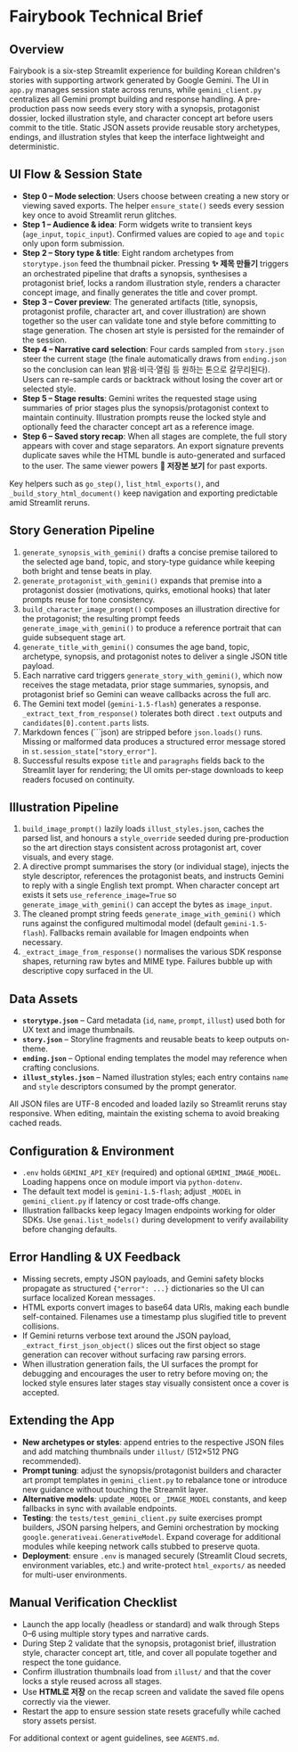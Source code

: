 # Fairybook Technical Brief

## Overview
Fairybook is a six-step Streamlit experience for building Korean children's stories with supporting artwork generated by Google Gemini. The UI in `app.py` manages session state across reruns, while `gemini_client.py` centralizes all Gemini prompt building and response handling. A pre-production pass now seeds every story with a synopsis, protagonist dossier, locked illustration style, and character concept art before users commit to the title. Static JSON assets provide reusable story archetypes, endings, and illustration styles that keep the interface lightweight and deterministic.

## UI Flow & Session State
- **Step 0 – Mode selection**: Users choose between creating a new story or viewing saved exports. The helper `ensure_state()` seeds every session key once to avoid Streamlit rerun glitches.
- **Step 1 – Audience & idea**: Form widgets write to transient keys (`age_input`, `topic_input`). Confirmed values are copied to `age` and `topic` only upon form submission.
- **Step 2 – Story type & title**: Eight random archetypes from `storytype.json` feed the thumbnail picker. Pressing **✨ 제목 만들기** triggers an orchestrated pipeline that drafts a synopsis, synthesises a protagonist brief, locks a random illustration style, renders a character concept image, and finally generates the title and cover prompt.
- **Step 3 – Cover preview**: The generated artifacts (title, synopsis, protagonist profile, character art, and cover illustration) are shown together so the user can validate tone and style before committing to stage generation. The chosen art style is persisted for the remainder of the session.
- **Step 4 – Narrative card selection**: Four cards sampled from `story.json` steer the current stage (the finale automatically draws from `ending.json` so the conclusion can lean 밝음·비극·열림 등 원하는 톤으로 갈무리된다). Users can re-sample cards or backtrack without losing the cover art or selected style.
- **Step 5 – Stage results**: Gemini writes the requested stage using summaries of prior stages plus the synopsis/protagonist context to maintain continuity. Illustration prompts reuse the locked style and optionally feed the character concept art as a reference image.
- **Step 6 – Saved story recap**: When all stages are complete, the full story appears with cover and stage separators. An export signature prevents duplicate saves while the HTML bundle is auto-generated and surfaced to the user. The same viewer powers **📂 저장본 보기** for past exports.

Key helpers such as `go_step()`, `list_html_exports()`, and `_build_story_html_document()` keep navigation and exporting predictable amid Streamlit reruns.

## Story Generation Pipeline
1. `generate_synopsis_with_gemini()` drafts a concise premise tailored to the selected age band, topic, and story-type guidance while keeping both bright and tense beats in play.
2. `generate_protagonist_with_gemini()` expands that premise into a protagonist dossier (motivations, quirks, emotional hooks) that later prompts reuse for tone consistency.
3. `build_character_image_prompt()` composes an illustration directive for the protagonist; the resulting prompt feeds `generate_image_with_gemini()` to produce a reference portrait that can guide subsequent stage art.
4. `generate_title_with_gemini()` consumes the age band, topic, archetype, synopsis, and protagonist notes to deliver a single JSON title payload.
5. Each narrative card triggers `generate_story_with_gemini()`, which now receives the stage metadata, prior stage summaries, synopsis, and protagonist brief so Gemini can weave callbacks across the full arc.
6. The Gemini text model (`gemini-1.5-flash`) generates a response. `_extract_text_from_response()` tolerates both direct `.text` outputs and `candidates[0].content.parts` lists.
7. Markdown fences (```json) are stripped before `json.loads()` runs. Missing or malformed data produces a structured error message stored in `st.session_state["story_error"]`.
8. Successful results expose `title` and `paragraphs` fields back to the Streamlit layer for rendering; the UI omits per-stage downloads to keep readers focused on continuity.

## Illustration Pipeline
1. `build_image_prompt()` lazily loads `illust_styles.json`, caches the parsed list, and honours a `style_override` seeded during pre-production so the art direction stays consistent across protagonist art, cover visuals, and every stage.
2. A directive prompt summarises the story (or individual stage), injects the style descriptor, references the protagonist beats, and instructs Gemini to reply with a single English text prompt. When character concept art exists it sets `use_reference_image=True` so `generate_image_with_gemini()` can accept the bytes as `image_input`.
3. The cleaned prompt string feeds `generate_image_with_gemini()` which runs against the configured multimodal model (default `gemini-1.5-flash`). Fallbacks remain available for Imagen endpoints when necessary.
4. `_extract_image_from_response()` normalises the various SDK response shapes, returning raw bytes and MIME type. Failures bubble up with descriptive copy surfaced in the UI.

## Data Assets
- **`storytype.json`** – Card metadata (`id`, `name`, `prompt`, `illust`) used both for UX text and image thumbnails.
- **`story.json`** – Storyline fragments and reusable beats to keep outputs on-theme.
- **`ending.json`** – Optional ending templates the model may reference when crafting conclusions.
- **`illust_styles.json`** – Named illustration styles; each entry contains `name` and `style` descriptors consumed by the prompt generator.

All JSON files are UTF-8 encoded and loaded lazily so Streamlit reruns stay responsive. When editing, maintain the existing schema to avoid breaking cached reads.

## Configuration & Environment
- `.env` holds `GEMINI_API_KEY` (required) and optional `GEMINI_IMAGE_MODEL`. Loading happens once on module import via `python-dotenv`.
- The default text model is `gemini-1.5-flash`; adjust `_MODEL` in `gemini_client.py` if latency or cost trade-offs change.
- Illustration fallbacks keep legacy Imagen endpoints working for older SDKs. Use `genai.list_models()` during development to verify availability before changing defaults.

## Error Handling & UX Feedback
- Missing secrets, empty JSON payloads, and Gemini safety blocks propagate as structured `{"error": ...}` dictionaries so the UI can surface localized Korean messages.
- HTML exports convert images to base64 data URIs, making each bundle self-contained. Filenames use a timestamp plus slugified title to prevent collisions.
- If Gemini returns verbose text around the JSON payload, `_extract_first_json_object()` slices out the first object so stage generation can recover without surfacing raw parsing errors.
- When illustration generation fails, the UI surfaces the prompt for debugging and encourages the user to retry before moving on; the locked style ensures later stages stay visually consistent once a cover is accepted.

## Extending the App
- **New archetypes or styles**: append entries to the respective JSON files and add matching thumbnails under `illust/` (512×512 PNG recommended).
- **Prompt tuning**: adjust the synopsis/protagonist builders and character art prompt templates in `gemini_client.py` to rebalance tone or introduce new guidance without touching the Streamlit layer.
- **Alternative models**: update `_MODEL` or `_IMAGE_MODEL` constants, and keep fallbacks in sync with available endpoints.
- **Testing**: the `tests/test_gemini_client.py` suite exercises prompt builders, JSON parsing helpers, and Gemini orchestration by mocking `google.generativeai.GenerativeModel`. Expand coverage for additional modules while keeping network calls stubbed to preserve quota.
- **Deployment**: ensure `.env` is managed securely (Streamlit Cloud secrets, environment variables, etc.) and write-protect `html_exports/` as needed for multi-user environments.

## Manual Verification Checklist
- Launch the app locally (headless or standard) and walk through Steps 0–6 using multiple story types and narrative cards.
- During Step 2 validate that the synopsis, protagonist brief, illustration style, character concept art, title, and cover all populate together and respect the tone guidance.
- Confirm illustration thumbnails load from `illust/` and that the cover locks a style reused across all stages.
- Use **HTML로 저장** on the recap screen and validate the saved file opens correctly via the viewer.
- Restart the app to ensure session state resets gracefully while cached story assets persist.

For additional context or agent guidelines, see `AGENTS.md`.
